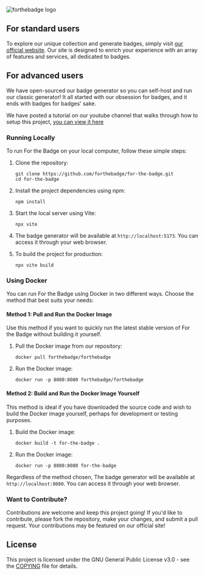 <picture>
   <source media="(prefers-color-scheme: dark)" srcset="https://forthebadge.com/images/logo.svg">
   <source media="(prefers-color-scheme: light)" srcset="https://forthebadge.com/images/logo_black.svg">
   <img alt="forthebadge logo" src="https://forthebadge.com/images/logo.svg" style="max-width: 100%; height: auto;">
</picture>

## For standard users

To explore our unique collection and generate badges, simply visit [our official website](https://forthebadge.com). Our site is designed to enrich your experience with an array of features and services, all dedicated to badges.

## For advanced users

We have open-sourced our badge generator so you can self-host and run our classic generator! It all started with our obsession for badges, and it ends with badges for badges' sake.

We have posted a tutorial on our youtube channel that walks through how to setup this project, [you can view it here](https://www.youtube.com/watch?v=fIKNEauzU-g)

### Running Locally

To run For the Badge on your local computer, follow these simple steps:

1. Clone the repository:

   ```
   git clone https://github.com/forthebadge/for-the-badge.git
   cd for-the-badge
   ```

2. Install the project dependencies using npm:

   ```
   npm install
   ```

3. Start the local server using Vite:

   ```
   npx vite
   ```

4. The badge generator will be available at `http://localhost:5173`. You can access it through your web browser.

5. To build the project for production:
   ```
   npx vite build
   ```

### Using Docker

You can run For the Badge using Docker in two different ways. Choose the method that best suits your needs:

#### Method 1: Pull and Run the Docker Image

Use this method if you want to quickly run the latest stable version of For the Badge without building it yourself.

1. Pull the Docker image from our repository:

   ```
   docker pull forthebadge/forthebadge
   ```

2. Run the Docker image:
   ```
   docker run -p 8080:8080 forthebadge/forthebadge
   ```

#### Method 2: Build and Run the Docker Image Yourself

This method is ideal if you have downloaded the source code and wish to build the Docker image yourself, perhaps for development or testing purposes.

1. Build the Docker image:

   ```
   docker build -t for-the-badge .
   ```

2. Run the Docker image:
   ```
   docker run -p 8080:8080 for-the-badge
   ```

Regardless of the method chosen, The badge generator will be available at `http://localhost:8080`. You can access it through your web browser.

### Want to Contribute?

Contributions are welcome and keep this project going! If you'd like to contribute, please fork the repository, make your changes, and submit a pull request. Your contributions may be featured on our official site!

## License

This project is licensed under the GNU General Public License v3.0 - see the [COPYING](https://github.com/forthebadge/for-the-badge/blob/master/COPYING) file for details.
